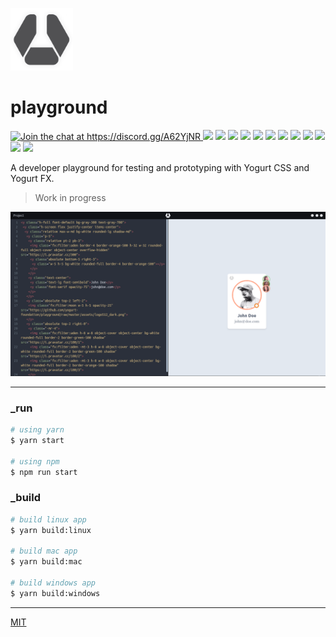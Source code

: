 <p align="left">
  <img src="assets/logo512_dark.png" width="100">
</p>

# playground

<p align="left">
  <a href="https://discord.gg/A62YjNR" 
     target="_blank">
    <img title="Join the chat at https://discord.gg/A62YjNR" 
         src="https://img.shields.io/badge/DISCORD-JOIN_CHANNEL_%E2%86%92-7289da.svg?style=flat">
  </a>
  <img src="https://badgen.net/github/release/yogurt-foundation/playground">
  <img src="https://badgen.net/github/releases/yogurt-foundation/playground">
  <img src="https://badgen.net/github/assets-dl/yogurt-foundation/playground">
  <img src="https://badgen.net/github/branches/yogurt-foundation/playground">
  <img src="https://badgen.net/github/forks/yogurt-foundation/playground">
  <img src="https://badgen.net/github/stars/yogurt-foundation/playground">
  <img src="https://badgen.net/github/watchers/yogurt-foundation/playground">
  <img src="https://badgen.net/github/tag/yogurt-foundation/playground">
  <img src="https://badgen.net/github/commits/yogurt-foundation/playground">
  <img src="https://badgen.net/github/last-commit/yogurt-foundation/playground">
  <img src="https://badgen.net/github/contributors/yogurt-foundation/playground">
  <img src="https://badgen.net/github/license/yogurt-foundation/playground">
</p>

A developer playground for testing and prototyping with Yogurt CSS and Yogurt FX.

> Work in progress

<p align="center">
  <img src="assets/screenshot_02.png" height="auto" width="auto">
</p>

---

### _run

```bash
# using yarn
$ yarn start

# using npm
$ npm run start
```

### _build

```bash
# build linux app
$ yarn build:linux

# build mac app
$ yarn build:mac

# build windows app
$ yarn build:windows
```

---

[MIT](https://github.com/yogurt-foundation/playground/blob/master/LICENSE)
